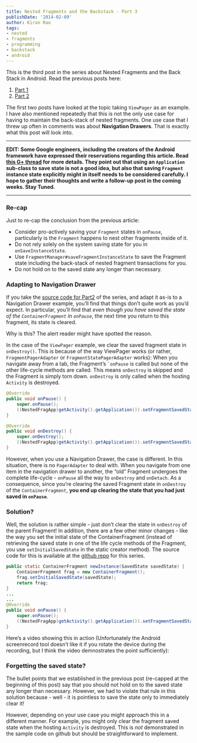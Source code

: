 ```yaml
--- 
title: Nested Fragments and the Backstack - Part 3 
publishDate: '2014-02-09' 
author: Kiran Rao 
tags: 
- nested 
- fragments 
- programming 
- backstack 
- android
---
```


This is the third post in the series about Nested Fragments and the Back
Stack in Android. Read the previous posts here:

1.  [Part 1](http://curioustechizen.blogspot.com/2014/01/nested-fragments-and-back-stack.html)
2.  [Part 2](http://curioustechizen.blogspot.com/2014/02/nested-fragment-and-backstack-part-2.html)

The first two posts have looked at the topic taking `ViewPager` as an
example. I have also mentioned repeatedly that this is not the only use
case for having to maintain the back-stack of nested fragments. One use
case that I threw up often in comments was about **Navigation Drawers**.
That is exactly what this post will look into.

----

**EDIT: Some Google engineers, including the creators of the Android
framework have expressed their reservations regarding this article. Read
[this G+
thread](https://plus.google.com/100961288997176421259/posts/BLLi6srFtwT)
for more details. They point out that using an `Application` sub-class
to save state is not a good idea, but also that saving `Fragment`
instance state explicitly might in itself needs to be considered
carefully. I hope to gather their thoughts and write a follow-up post in
the coming weeks. Stay Tuned.**

----

### Re-cap

Just to re-cap the conclusion from the previous article:

-   Consider pro-actively saving your `Fragment` states in `onPause`,
    particularly is the `Fragment` happens to nest other fragments
    inside of it.
-   Do not rely solely on the system saving state for you in
    `onSaveInstanceState`.
-   Use `FragmentManager#saveFragmentInstanceState` to save the Fragment
    state including the back-stack of nested fragment transactions for
    you.
-   Do not hold on to the saved state any longer than necessary.

### Adapting to Navigation Drawer

If you take the [source code for Part2](https://github.com/curioustechizen/blog-nested-fragments-backstack/tree/master/nested-fragments-backstack-part2)
of the series, and adapt it as-is to a Navigation Drawer example, you’ll
find that things don’t quite work as you’d expect. In particular, you’ll
find that *even though you have saved the state of the
`ContainerFragment` in `onPause`*, the next time you return to this
fragment, its state is cleared.

Why is this? The alert reader might have spotted the reason.

In the case of the `ViewPager` example, we clear the saved fragment
state in `onDestroy()`. This is because of the way ViewPager works (or
rather, `FragmentPagerAdapter` or `FragmentStatePagerAdapter` works):
When you navigate away from a tab, the Fragment’s `` `onPause `` is
called but none of the other life-cycle methods are called. This means
`onDestroy` is skipped and the Fragment is simply torn down. `onDestroy`
is only called when the hosting `Activity` is destroyed.
```java
@Override
public void onPause() {
    super.onPause();
    ((NestedFragApp)getActivity().getApplication()).setFragmentSavedState(SAVED_STATE_KEY, getFragmentManager().saveFragmentInstanceState(this));
}

@Override
public void onDestroy() {
    super.onDestroy();
    ((NestedFragApp)getActivity().getApplication()).setFragmentSavedState(SAVED_STATE_KEY, null);
}
```

However, when you use a Navigation Drawer, the case is different. In
this situation, there is no `PagerAdapter` to deal with. When you
navigate from one item in the navigation drawer to another, the “old”
Fragment undergoes the complete life-cycle - `onPause` all the way to
`onDestroy` and `onDetach`. As a consequence, since you’re clearing the
saved Fragment state in `onDestroy` of the `ContainerFragment`, **you
end up clearing the state that you had just saved in `onPause`**.

### Solution?

Well, the solution is rather simple - just don’t clear the state in
`onDestroy` of the parent Fragment! In addition, there are a few other
minor changes - like the way you set the initial state of the
ContainerFragment (instead of retrieving the saved state in one of the
life cycle methods of the Fragment, you use `setInitialSavedState` in
the static creator method). The source code for this is available at the
[github
repo](https://github.com/curioustechizen/blog-nested-fragments-backstack)
for this series.
```java
public static ContainerFragment newInstance(SavedState savedState) {
    ContainerFragment frag = new ContainerFragment();
    frag.setInitialSavedState(savedState);
    return frag;
}
...
...
@Override
public void onPause() {
    super.onPause();
    ((NestedFragApp)getActivity().getApplication()).setFragmentSavedState(SAVED_STATE_KEY, getFragmentManager().saveFragmentInstanceState(this));
}
```
Here’s a video showing this in action (Unfortunately the Android
screenrecord tool doesn’t like it if you rotate the device during the
recording, but I think the video demnostrates the point sufficiently):

### Forgetting the saved state?

The bullet points that we established in the previous post (re-capped at
the beginning of this post) say that you should not hold on to the saved
state any longer than necessary. However, we had to violate that rule in
this solution because - well - it is pointless to save the state only to
immediately clear it!

However, depending on your use case you might approach this in a
different manner. For example, you might only clear the fragment saved
state when the hosting `Activity` is destroyed. This is *not*
demonstrated in the sample code on github but should be straightforward
to implement.

